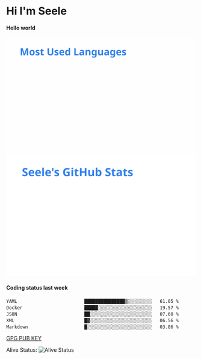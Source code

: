 <h1>Hi I'm Seele</h1>

<b>Hello world</b>

<img src='/assets/top-langs.svg' alt="Seele's github langs"> <img src='/assets/stats.svg' alt="Seele's github stats" >

<h4>Coding status last week </h4>

<!--START_SECTION:waka-->

```txt
YAML                         ███████████████▒░░░░░░░░░   61.05 %
Docker                       █████░░░░░░░░░░░░░░░░░░░░   19.57 %
JSON                         ██░░░░░░░░░░░░░░░░░░░░░░░   07.60 %
XML                          █▓░░░░░░░░░░░░░░░░░░░░░░░   06.56 %
Markdown                     █░░░░░░░░░░░░░░░░░░░░░░░░   03.86 %
```

<!--END_SECTION:waka-->

[GPG PUB KEY](https://keys.openpgp.org/vks/v1/by-fingerprint/3FCE91BF5B9666B55B67213C4C57B7824A5B6680)

Alive Status: ![Alive Status](https://hc.dvd.moe/b/2/8b44cecc-1f43-4449-9b4b-9c7fd754673c.svg)
